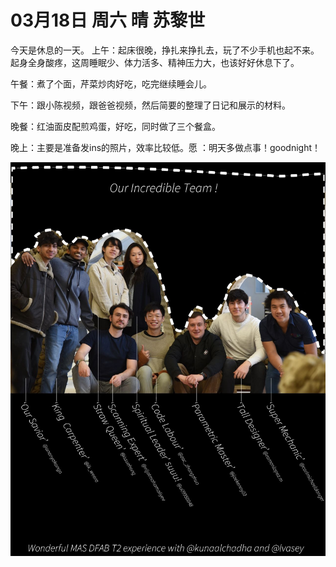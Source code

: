 # 03月18日 周六 晴 苏黎世

今天是休息的一天。
上午：起床很晚，挣扎来挣扎去，玩了不少手机也起不来。起身全身酸疼，这周睡眠少、体力活多、精神压力大，也该好好休息下了。

午餐：煮了个面，芹菜炒肉好吃，吃完继续睡会儿。

下午：跟小陈视频，跟爸爸视频，然后简要的整理了日记和展示的材料。

晚餐：红油面皮配煎鸡蛋，好吃，同时做了三个餐盒。

晚上：主要是准备发ins的照片，效率比较低。愿 ：明天多做点事！goodnight！


![image](images\\64164b9451f822ac9c88dd6e.jpg)




